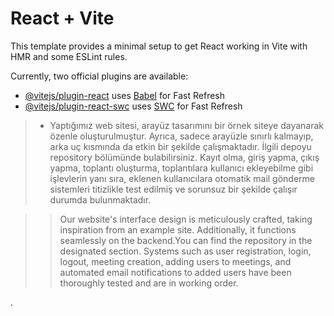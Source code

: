 # React + Vite

This template provides a minimal setup to get React working in Vite with HMR and some ESLint rules.

Currently, two official plugins are available:

- [@vitejs/plugin-react](https://github.com/vitejs/vite-plugin-react/blob/main/packages/plugin-react/README.md) uses [Babel](https://babeljs.io/) for Fast Refresh
- [@vitejs/plugin-react-swc](https://github.com/vitejs/vite-plugin-react-swc) uses [SWC](https://swc.rs/) for Fast Refresh

> - Yaptığımız web sitesi, arayüz tasarımını bir örnek siteye dayanarak özenle oluşturulmuştur. Ayrıca, sadece arayüzle sınırlı kalmayıp, arka uç kısmında da etkin bir şekilde çalışmaktadır. İlgili depoyu repository bölümünde bulabilirsiniz. Kayıt olma, giriş yapma, çıkış yapma, toplantı oluşturma, toplantılara kullanıcı ekleyebilme gibi işlevlerin yanı sıra, eklenen kullanıcılara otomatik mail gönderme sistemleri titizlikle test edilmiş ve sorunsuz bir şekilde çalışır durumda bulunmaktadır.

> > Our website's interface design is meticulously crafted, taking inspiration from an example site. Additionally, it functions seamlessly on the backend.You can find the repository in the designated section. Systems such as user registration, login, logout, meeting creation, adding users to meetings, and automated email notifications to added users have been thoroughly tested and are in working order.

.
